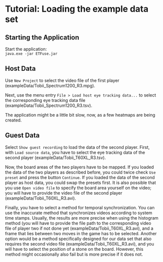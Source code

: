 # Tutorial: Loading the example data set

## Starting the Application

Start the application:<br/>
`java.exe -jar ETFuse.jar`

## Host Data

Use `New Project` to select the video file of the first player (exampleData/Tobii_Spectrum1200_R3.mpg).

Next, use the menu entry `File > Load host eye tracking data...` to select the corresponding eye tracking data file (exampleData/Tobii_Spectrum1200_R3.tsv).

The application might be a little bit slow, now, as a few heatmaps are being created.

## Guest Data

Select `Show guest recording` to load the data of the second player.
First, with `Load source data`, you have to select the eye tracking data of the second player (exampleData/Tobii_T60XL_R3.tsv).

Now, the board areas of the two players have to be mapped.
If you loaded the data of the two players as described before, you could twice check `Use preset` and press the button `Continue`. If you loaded the data of the second player as host data, you could swap the presets first. It is also possible that you use `Open video file` to specify the board area yourself on the video; you will have to provide the video file of the second player (exampleData/Tobii_T60XL_R3.avi).

Finally, you have to select a method for temporal synchronization. You can use the inaccurate method that synchronizes videos according to system time stamps. Usually, the results are more precise when using the histogram method (you will have to provide the file path to the corresponding video file of player two if not done yet (exampleData/Tobii_T60XL_R3.avi), and a frame that lies between two moves in the game has to be selected. Another option would be a method specifically designed for our data set that also requires the second video file (exampleData/Tobii_T60XL_R3.avi), and you will have to select the position of a stone on the board. However, this method might occasionally also fail but is more precise if it does not.
